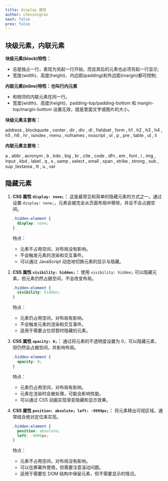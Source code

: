 ```yaml
---
title: display 属性
author: chensongtao
next: false
prev: false
---
```


## 块级元素，内联元素

**块级元素(block)特性：**

- 总是独占一行，表现为另起一行开始，而且其后的元素也必须另起一行显示;
- 宽度(width)、高度(height)、内边距(padding)和外边距(margin)都可控制;

**内联元素(inline)特性：也叫行内元素**

- 和相邻的内联元素在同一行。
- 宽度(width)、高度(height)、padding-top/padding-bottom 和 margin-top/margin-bottom 设置无效，就是里面文字或图片的大小。

**块级元素主要有：**

address , blockquote , center , dir , div , dl , fieldset , form , h1 , h2 , h3 , h4 , h5 , h6 , hr , isindex , menu , noframes , noscript , ol , p , pre , table , ul , li

**内联元素主要有：**

a , abbr , acronym , b , bdo , big , br , cite , code , dfn , em , font , i , img , input , kbd , label , q , s , samp , select , small , span , strike , strong , sub , sup ,textarea , tt , u , var

## 隐藏元素

1. **CSS 属性 `display: none;`：**
   这是最常见和简单的隐藏元素的方式之一。通过设置 `display: none;`，元素会被完全从页面布局中移除，并且不会占据空间。

   ```css
   .hidden-element {
     display: none;
   }
   ```

   特点：

   - 元素不占用空间，对布局没有影响。
   - 不会触发元素的渲染和交互事件。
   - 可以通过 JavaScript 动态地切换元素的显示与隐藏。

2. **CSS 属性 `visibility: hidden;`：**
   使用 `visibility: hidden;` 可以隐藏元素，但元素仍然占据空间，不会改变布局。

   ```css
   .hidden-element {
     visibility: hidden;
   }
   ```

   特点：

   - 元素仍占用空间，对布局有影响。
   - 不会触发元素的渲染和交互事件。
   - 适用于需要占位但暂时隐藏的元素。

3. **CSS 属性 `opacity: 0;`：**
   通过将元素的不透明度设置为 0，可以隐藏元素，但仍然会占据空间，并影响布局。

   ```css
   .hidden-element {
     opacity: 0;
   }
   ```

   特点：

   - 元素仍占用空间，对布局有影响。
   - 元素在渲染时会被处理，可能会影响性能。
   - 可以通过 CSS 动画实现渐变隐藏和显示效果。

4. **CSS 属性 `position: absolute; left: -9999px;`：**
   将元素移出可视区域，通常结合绝对定位来实现。

   ```css
   .hidden-element {
     position: absolute;
     left: -9999px;
   }
   ```

   特点：

   - 元素不占用空间，对布局没有影响。
   - 可以在屏幕外使用，但需要注意滚动问题。
   - 适用于需要在 DOM 结构中保留元素，但不需要显示的情况。
